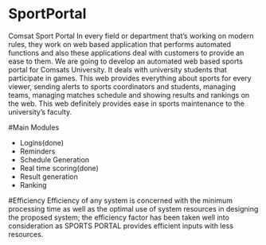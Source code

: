 # SportPortal
Comsat Sport Portal
In every field or department that’s working on modern rules, they work on web based application that performs automated functions and also these applications deal with customers to provide an ease to them. We are going to develop an automated web based sports portal for Comsats University. It deals with university students that participate in games. This web provides everything about sports for every viewer, sending alerts to sports coordinators and students, managing teams, managing matches schedule and showing results and rankings on the web. This web definitely provides ease in sports maintenance to the university’s faculty.

#Main Modules
   * Logins(done)
   * Reminders
   * Schedule Generation
   * Real time scoring(done)
   * Result generation
   * Ranking

#Efficiency 
Efficiency of any system is concerned with the minimum processing time as well as the optimal use of system resources in designing the proposed system; the efficiency factor has been taken well into consideration as SPORTS PORTAL provides efficient inputs with less resources.
   
